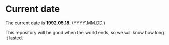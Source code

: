 # Current date

The current date is **1992.05.18.** (YYYY.MM.DD.)

This repository will be good when the world ends, so we will know how long it lasted.